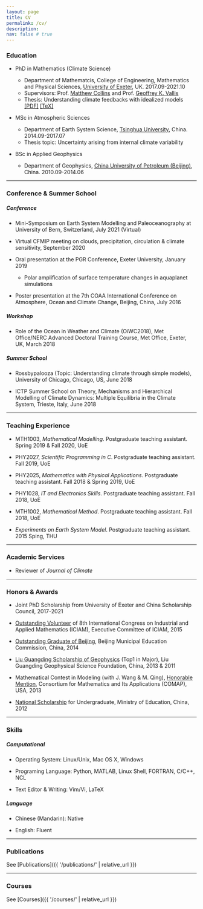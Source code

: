 ```yaml
---
layout: page
title: CV
permalink: /cv/
description:
nav: false # true
---
```


### Education

* PhD in Mathematics (Climate Science)
   * Department of Mathematcis, College of Engineering, Mathematics and Physical Sciences, [University of Exeter](https://www.exeter.ac.uk/), UK. 2017.09-2021.10
   * Supervisors: Prof. [Matthew Collins](https://emps.exeter.ac.uk/mathematics/staff/mc369) and Prof. [Geoffrey K. Vallis](http://empslocal.ex.ac.uk/people/staff/gv219/)
   * Thesis: Understanding climate feedbacks with idealized models [[PDF]](http://hdl.handle.net/10871/128290) [[TeX]](https://github.com/lqxyz/PhD_Thesis)

* MSc in Atmospheric Sciences
   * Department of Earth System Science, [Tsinghua University](http://www.tsinghua.edu.cn/publish/newthuen/index.html), China. 2014.09-2017.07
   * Thesis topic: Uncertainty arising from internal climate variability

* BSc in Applied Geophysics
   * Department of Geophysics, [China University of Petroleum (Beijing)](http://www.cup.edu.cn/english/), China. 2010.09-2014.06

* * *

### Conference & Summer School
##### Conference
* Mini-Symposium on Earth System Modelling and Paleoceanography at University of Bern, Switzerland, July 2021 (Virtual)

* Virtual CFMIP meeting on clouds, precipitation, circulation & climate sensitivity, September 2020

* Oral presentation at the PGR Conference, Exeter University, January 2019 
   * Polar amplification of surface temperature changes in aquaplanet simulations

* Poster presentation at the 7th COAA International Conference on Atmosphere, Ocean and Climate Change, Beijing, China, July 2016

##### Workshop
* Role of the Ocean in Weather and Climate (OiWC2018), Met Office/NERC Advanced Doctoral Training Course, Met Office, Exeter, UK, March 2018

##### Summer School
* Rossbypalooza (Topic: Understanding climate through simple models), University of Chicago, Chicago, US, June 2018

* ICTP Summer School on Theory, Mechanisms and Hierarchical Modelling of Climate Dynamics: Multiple Equilibria in the Climate System, Trieste, Italy, June 2018

* * *

### Teaching Experience
* MTH1003, *Mathematical Modelling*. Postgraduate teaching assistant. Spring 2019 & Fall 2020, UoE

* PHY2027, *Scientific Programming in C*. Postgraduate teaching assistant. Fall 2019, UoE

* PHY2025, *Mathematics with Physical Applications*. Postgraduate teaching assistant. Fall 2018 & Spring 2019, UoE

* PHY1028, *IT and Electronics Skills*. Postgraduate teaching assistant. Fall 2018, UoE

* MTH1002, *Mathematical Method*. Postgraduate teaching assistant. Fall 2018, UoE

* *Experiments on Earth System Model*. Postgraduate teaching assistant. 2015 Sping, THU

* * *

### Academic Services
* Reviewer of *Journal of Climate*

* * *

### Honors & Awards
* Joint PhD Scholarship from University of Exeter and China Scholarship Council, 2017-2021

* [Outstanding Volunteer](https://www.dropbox.com/s/k340ppd9m3fxsom/ICIAM2015.PDF?dl=0) of 8th International Congress on Industrial and Applied Mathematics (ICIAM), Executive Committee of ICIAM, 2015

* [Outstanding Graduate of Beijing](https://www.dropbox.com/s/p47w8ubq8pbthpf/Outstanding_Graduate_of_Beijing.pdf?dl=0), Beijing Municipal Education Commission, China, 2014

* [Liu Guangding Scholarship of Geophysics](https://www.dropbox.com/s/x029tnulgvb24bh/LiuGuangding_Geophysics_Scholarship.pdf?dl=0) (Top1 in Major), Liu Guangding Geophysical Science Foundation, China, 2013 & 2011

* Mathematical Contest in Modeling (with J. Wang & M. Qing), [Honorable Mention](https://www.dropbox.com/s/ld7b3cahf3bu9zi/23636MCM.pdf?dl=0), Consortium for Mathematics and Its Applications (COMAP), USA, 2013

* [National Scholarship](https://www.dropbox.com/s/vx3dbocmoe5it9h/NationalScholarship.jpg?dl=0) for Undergraduate, Ministry of Education, China, 2012

<!---
* [full certificates](https://www.dropbox.com/s/d9mkzzqh45o8ofv/certificates_full_QL.pdf?dl=0)
* [English Contest for College Students (Band C), Third Prize](https://www.dropbox.com/s/yz4tjzy736phmg0/2013-EnglishContest-ThirdPrize.jpg?dl=0), China, 2013.05

* C Language Programming Contest of CUPB, [First Prize](https://www.dropbox.com/s/0nificvz79benfd/CUPB_C-Language-Contest_FirstPrize.pdf?dl=0) (Top 10), China, 2012.12

* Seventh National IT Application Technique Competition, [Third Prize](https://www.dropbox.com/s/3laredvih3klmal/ITAT-C.jpg?dl=0) of C Language Programming Contest in Beijing, China, 2012.12

* National Undergraduate Mathematical Contest in Modeling, [Successfully Participating Award](https://www.dropbox.com/s/lo9wphr2rd3ytsk/National_Undergraduate_Mathematical_Contest_in_Modeling.pdf?dl=0), China Society of Industrial and Applied Mathematics and Ministry of Education, 2012.09

* Physics Contest of CUPB, [Second Prize](https://www.dropbox.com/s/bzv4g7vpyyx2n6k/CUPB-PhysicsContest-SecondPrize.pdf?dl=0), China, 2011.09
-->

* * *

### Skills

##### Computational
   * Operating System: Linux/Unix, Mac OS X, Windows

   * Programing Language: Python, MATLAB, Linux Shell, FORTRAN, C/C++, NCL

   * Text Editor & Writing: Vim/Vi, LaTeX

##### Language
   * Chinese (Mandarin): Native

   * English: Fluent

* * *

### Publications
See [Publications]({{ '/publications/' | relative_url }})

* * *

### Courses 
See [Courses]({{ '/courses/' | relative_url }})


